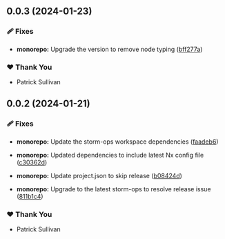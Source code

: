 

## 0.0.3 (2024-01-23)


### 🩹 Fixes

- **monorepo:** Upgrade the version to remove node typing ([bff277a](https://github.com/storm-software/storm-stack/commit/bff277a))


### ❤️  Thank You

- Patrick Sullivan

## 0.0.2 (2024-01-21)


### 🩹 Fixes

- **monorepo:** Update the storm-ops workspace dependencies ([faadeb6](https://github.com/storm-software/storm-stack/commit/faadeb6))

- **monorepo:** Updated dependencies to include latest Nx config file ([c30362d](https://github.com/storm-software/storm-stack/commit/c30362d))

- **monorepo:** Update project.json to skip release ([b08424d](https://github.com/storm-software/storm-stack/commit/b08424d))

- **monorepo:** Upgrade to the latest storm-ops to resolve release issue ([811b1c4](https://github.com/storm-software/storm-stack/commit/811b1c4))


### ❤️  Thank You

- Patrick Sullivan